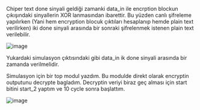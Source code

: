 Chiper text done sinyali geldiği zamanki data_in ile encrption blockun çıkışındaki sinyallerin XOR lanmasından ibarettir. Bu yüzden canlı şifreleme yapılırken (Yani hem encryption blocuk çıktıları hesaplanıp hemde plain text verilirken) iki done sinyali arasında bir sonraki şifrelenmek istenen plain text verilebilir.

![image](https://github.com/user-attachments/assets/6d8132b6-9705-43ed-a55e-2812d7e6c1c9)

Yukardaki simulasyon çıktısındaki gibi data_in ik done sinyali arasında bir zamanda verilmelidir.

Simulasyon için bir top modul yazdım.
Bu modulde direkt olarak encryptin outputunu decrypte bagladım.
Decryptin veriyi biraz geç alması için start bitini start_2 yaptım ve 10 cycle sonra başlattım.


![image](https://github.com/user-attachments/assets/a9ea7f25-0a93-4055-b6e5-1693bacb5498)
